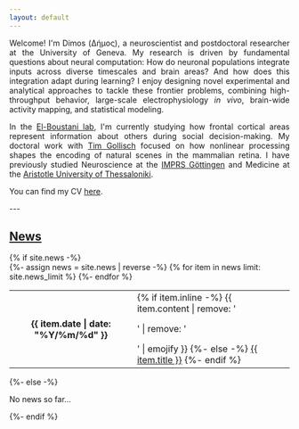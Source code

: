 ```yaml
---
layout: default
---
```


<style>
  .justified-text p {
    text-align: justify;
  }
</style>

<div class="justified-text" markdown="1">


Welcome! I'm Dimos (Δήμος), a neuroscientist and postdoctoral researcher at the University of Geneva. My research is driven by fundamental questions about neural computation: How do neuronal populations integrate inputs across diverse timescales and brain areas? And how does this integration adapt during learning? I enjoy designing novel experimental and analytical approaches to tackle these frontier problems, combining high-throughput behavior, large-scale electrophysiology *in vivo*, brain-wide activity mapping, and statistical modeling.

<!---
[/I focus on understanding the retinal encoding of natural scenes. I work at the interface of computational neuroscience and large-scale electrophysiology. /]
# We showed that such nonlinear operations drive correlated and redundant responses of retinal ganglion cells during gaze shifts, and illustrated that such responses may require the reevaluation of the efficient coding theory. 
-->

In the [El-Boustani lab](http://elboustani-lab.org/), I'm currently studying how frontal cortical areas represent information about others during social decision-making. My doctoral work with [Tim Gollisch](https://www.retina.uni-goettingen.de/) focused on how nonlinear processing shapes the encoding of natural scenes in the mammalian retina. I have previously studied Neuroscience at the [IMPRS Göttingen](https://www.gpneuro.uni-goettingen.de/) and Medicine at the [Aristotle University of Thessaloniki](https://www.auth.gr/en/). 

You can find my CV [here](./cv_word.pdf).

</div>
---


<div class="news">
<h2><a href="./news">News</a></h2>
{% if site.news  -%} 
<div class="table-responsive">
  <table class="table table-sm table-borderless">
  {%- assign news = site.news | reverse -%} 
  {% for item in news limit: site.news_limit %} 
	<tr>
	  <th scope="row">{{ item.date | date: "%Y/%m/%d" }}</th>
	  <td>
		{% if item.inline -%} 
		  {{ item.content | remove: '<p>' | remove: '</p>' | emojify }}
		{%- else -%} 
		  <a class="news-title" href="{{ item.url | relative_url }}">{{ item.title }}</a>
		{%- endif %} 
	  </td>
	</tr>
  {%- endfor %} 
  </table>
</div>
{%- else -%} 
<p>No news so far...</p>
{%- endif %} 
</div>
